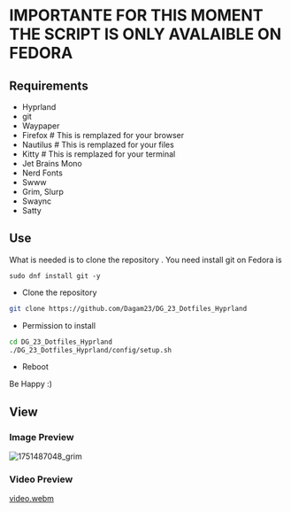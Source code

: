 # IMPORTANTE FOR THIS MOMENT THE SCRIPT IS ONLY AVALAIBLE ON FEDORA

## Requirements
- Hyprland
- git
- Waypaper
- Firefox # This is remplazed for your browser
- Nautilus # This is remplazed for your files
- Kitty # This is remplazed for your terminal
- Jet Brains Mono
- Nerd Fonts
- Swww
- Grim, Slurp
- Swaync
- Satty
## Use
What is needed is to clone the repository
. You need install git on Fedora is  

`sudo dnf install git -y`

- Clone the repository  

```bash
git clone https://github.com/Dagam23/DG_23_Dotfiles_Hyprland  
```
- Permission to install
  
```bash
cd DG_23_Dotfiles_Hyprland  
./DG_23_Dotfiles_Hyprland/config/setup.sh

```
- Reboot  

Be Happy :)  

## View
### Image Preview
![1751487048_grim](https://github.com/user-attachments/assets/142539e7-42fa-4b08-9b62-5585f10e0568)
### Video Preview
[video.webm](https://github.com/user-attachments/assets/e9385092-a9bc-493d-bb8c-4478d0281a42)


